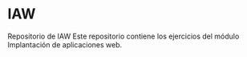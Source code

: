 # IAW
Repositorio de IAW
Este repositorio contiene los ejercicios del módulo Implantación de aplicaciones web.
